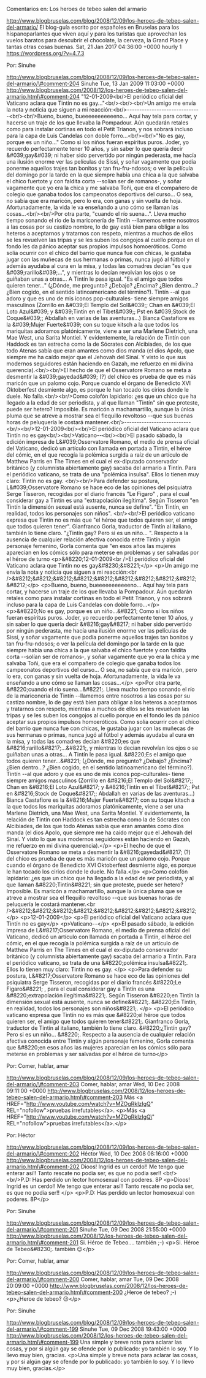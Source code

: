 Comentarios en: Los heroes de tebeo salen del armario

http://www.blogbruselas.com/blog/2008/12/09/los-heroes-de-tebeo-salen-del-armario/
El blog-guía escrito por españoles en Bruselas para los hispanoparlantes
que viven aquí y para los turistas que aprovechan los vuelos baratos
para descubrir el chocolate, la cerveza, la Grand Place y tantas otras
cosas buenas. Sat, 21 Jan 2017 04:36:00 +0000 hourly 1
https://wordpress.org/?v=4.7.3

Por: Sinuhe

http://www.blogbruselas.com/blog/2008/12/09/los-heroes-de-tebeo-salen-del-armario/\#comment-204
Sinuhe Tue, 13 Jan 2009 11:03:00 +0000
http://www.blogbruselas.com/2008/12/los-heroes-de-tebeo-salen-del-armario.html\#comment-204
&quot;12-01-2009&lt;br/&gt;El periódico oficial del Vaticano aclara que
Tintín no es gay\...&quot;&lt;br/&gt;&lt;br/&gt;&lt;br/&gt;Un amigo me
envía la nota y noticia que siguen a mi
reacción:&lt;br/&gt;\-\-\-\-\-\-\-\-\-\-\-\-\-\-\-\-\-\-\-\-\-\-\-\-\-\-\-\-\--&lt;br/&gt;&lt;br/&gt;Bueno,
bueno, bueeeeeeeeeeeno... Aquí hay tela para cortar, y hacerse un traje
de los que llevaba la Pompadour. Aún quedarán retales como para instalar
cortinas en todo el Petit Trianon, y nos sobrará incluso para la capa de
Luis Candelas con doble forro...&lt;br/&gt;&lt;br/&gt;&quot;No es gay,
porque es un niño...&quot; Como si los niños fueran espíritus puros.
Joder, yo recuerdo perfectamente tener 10 años, y sin saber lo que
quería decir &\#039;gay&\#039; ni haber sido pervertido por ningún
pederasta, me hacía una ilusión enorme ver las películas de Sissi, y
soñar vagamente que podía ponerme aquellos trajes tan bonitos y tan
fru-fru-ndosos; o ver la película del domingo por la tarde en la que
siempre había una chica a la que salvaba el chico fuertote y con faldita
corta --solían ser de romanos-, y soñar vagamente que yo era la chica y
me salvaba Toñi, que era el compañero de colegio que ganaba todos los
campeonatos deportivos del curso... O sea, no sabía que era maricón,
pero lo era, con ganas y sin vuelta de hoja. Afortunadamente, la vida le
va enseñando a uno cómo se llaman las cosas...&lt;br/&gt;&lt;br/&gt;Por
otra parte, &quot;cuando el río suena...&quot;. Lleva mucho tiempo
sonando el río de la mariconería de Tintín --llamemos entre nosotros a
las cosas por su castizo nombre, lo de gay está bien para obligar a los
heteros a aceptarnos y tratarnos con respeto, mientras a muchos de ellos
se les revuelven las tripas y se les suben los congojos al cuello porque
en el fondo les da pánico aceptar sus propios impulsos homoeróticos.
Como solía ocurrir con el chico del barrio que nunca fue con chicas, le
gustaba jugar con las muñecas de sus hermanas o primas, nunca jugó al
fútbol y además ayudaba al cura en la misa, y todas las comadres decían
&quot;es que &\#039;rarillo&\#039;...&quot;, y mientras lo decían
revolvían los ojos o se guiñaban unas a otras... A Tintín le pasa igual.
&quot;Es el amigo que todos quieren tener...&quot; (¿Dónde, me pregunto?
¿Debajo? ¿Encima? ¿Bien dentro...? ¿Bien cogido, en el sentido
latinoamericano del término?). Tintín --al que adoro y que es uno de mis
iconos pop-culturales- tiene siempre amigos masculinos (Zorrillo en
&\#039;El Templo del Sol&\#039;; Chan en &\#039;El Loto Azul&\#039; y
&\#039;Tintín en el Tibet&\#039;; Pst en &\#039;Stock de Coque&\#039;;
Abdallah en varias de las aventuras...) Bianca Castafiore es la
&\#039;Mujer Fuerte&\#039; con su toque kitsch a la que todos los
mariquitas adoramos platónicamente, viene a ser una Marlene Dietrich,
una Mae West, una Sarita Montiel. Y evidentemente, la relación de Tintín
con Haddock es tan estrecha como la de Sócrates con Alcibiades, de los
que todo Atenas sabía que eran amantes como dios manda (el dios Apolo,
que siempre me ha caído mejor que el Jehovah del Sinaí. Y visto lo que
sus modernos seguidores están haciendo en Gazah, me refuerzo en mi
divina querencia).&lt;br/&gt;&lt;br/&gt;El hecho de que el Osservatore
Romano se meta a desmentir la &\#039;gayedad&\#039; (?) del chico es
prueba de que es más maricón que un palomo cojo. Porque cuando el órgano
de Benedicto XVI Oktoberfest desmiente algo, es porque le han tocado los
cirios donde le duele. No falla.&lt;br/&gt;&lt;br/&gt;Como colofón
lapidario: ¿es que un chico que ha llegado a la edad de ser periodista,
y al que llaman &quot;Tintín&quot; sin que proteste, puede ser hetero?
Imposible. Es maricón a machamartillo, aunque la única pluma que se
atreve a mostrar sea el flequillo revoltoso --que sus buenas horas de
peluquería le costará
mantener.&lt;br/&gt;\-\-\-\-\-\-\-\-\-\-\-\-\-\-\-\-\-\-\-\-\-\-\-\-\-\--&lt;br/&gt;&lt;br/&gt;12-01-2009&lt;br/&gt;&lt;br/&gt;El
periódico oficial del Vaticano aclara que Tintín no es
gay&lt;br/&gt;&lt;br/&gt;Vaticano--&lt;br/&gt;&lt;br/&gt;El pasado
sábado, la edición impresa de L&\#039;Osservatore Romano, el medio de
prensa oficial del Vaticano, dedicó un artículo con llamada en portada a
Tintín, el héroe del cómic, en el que recogía la polémica surgida a raíz
de un artículo de Matthew Parris en The Times en el cual el ex-diputado
conservador británico (y columnista abiertamente gay) sacaba del armario
a Tintín. Para el periódico vaticano, se trata de una &quot;polémica
insulsa&quot;. Ellos lo tienen muy claro: Tintín no es gay.
&lt;br/&gt;&lt;br/&gt;Para defender su postura, L&\#039;Osservatore
Romano se hace eco de las opiniones del psiquiatra Serge Tisseron,
recogidas por el diario francés &quot;Le Figaro&quot; , para el cual
considerar gay a Tintín es una &quot;extrapolación ilegítima&quot;.
Según Tisseron &quot;en Tintín la dimensión sexual está ausente, nunca
se define&quot;. &quot;En Tintín, en realidad, todos los personajes son
niños&quot;. &lt;br/&gt;&lt;br/&gt;El periódico vaticano expresa que
Tintín no es más que &quot;el héroe que todos quieren ser, el amigo que
todos quieren tener&quot;. Gianfranco Gorla, traductor de Tintín al
italiano, también lo tiene claro. &quot;¿Tintín gay? Pero si es un
niño... &quot;. Respecto a la ausencia de cualquier relación afectiva
conocida entre Tintín y algún personaje femenino, Gorla comenta que
&quot;en esos años las mujeres aparecian en los cómics sólo para meterse
en problemas y ser salvadas por el héroe de turno
\<p\>&\#8220;12-01-2009\<br /\>El periódico oficial del Vaticano aclara
que Tintín no es gay&\#8230;&\#8221;\</p\> \<p\>Un amigo me envía la
nota y noticia que siguen a mi reacción:\<br
/\>&\#8212;&\#8212;&\#8212;&\#8212;&\#8212;&\#8212;&\#8212;&\#8212;&\#8212;&\#8212;\</p\>
\<p\>Bueno, bueno, bueeeeeeeeeeeno... Aquí hay tela para cortar, y
hacerse un traje de los que llevaba la Pompadour. Aún quedarán retales
como para instalar cortinas en todo el Petit Trianon, y nos sobrará
incluso para la capa de Luis Candelas con doble forro...\</p\>
\<p\>&\#8220;No es gay, porque es un niño...&\#8221; Como si los niños
fueran espíritus puros. Joder, yo recuerdo perfectamente tener 10 años,
y sin saber lo que quería decir &\#8216;gay&\#8217; ni haber sido
pervertido por ningún pederasta, me hacía una ilusión enorme ver las
películas de Sissi, y soñar vagamente que podía ponerme aquellos trajes
tan bonitos y tan fru-fru-ndosos; o ver la película del domingo por la
tarde en la que siempre había una chica a la que salvaba el chico
fuertote y con faldita corta --solían ser de romanos-, y soñar vagamente
que yo era la chica y me salvaba Toñi, que era el compañero de colegio
que ganaba todos los campeonatos deportivos del curso... O sea, no sabía
que era maricón, pero lo era, con ganas y sin vuelta de hoja.
Afortunadamente, la vida le va enseñando a uno cómo se llaman las
cosas...\</p\> \<p\>Por otra parte, &\#8220;cuando el río
suena...&\#8221;. Lleva mucho tiempo sonando el río de la mariconería de
Tintín --llamemos entre nosotros a las cosas por su castizo nombre, lo
de gay está bien para obligar a los heteros a aceptarnos y tratarnos con
respeto, mientras a muchos de ellos se les revuelven las tripas y se les
suben los congojos al cuello porque en el fondo les da pánico aceptar
sus propios impulsos homoeróticos. Como solía ocurrir con el chico del
barrio que nunca fue con chicas, le gustaba jugar con las muñecas de sus
hermanas o primas, nunca jugó al fútbol y además ayudaba al cura en la
misa, y todas las comadres decían &\#8220;es que
&\#8216;rarillo&\#8217;...&\#8221;, y mientras lo decían revolvían los
ojos o se guiñaban unas a otras... A Tintín le pasa igual. &\#8220;Es el
amigo que todos quieren tener...&\#8221; (¿Dónde, me pregunto? ¿Debajo?
¿Encima? ¿Bien dentro...? ¿Bien cogido, en el sentido latinoamericano
del término?). Tintín --al que adoro y que es uno de mis iconos
pop-culturales- tiene siempre amigos masculinos (Zorrillo en &\#8216;El
Templo del Sol&\#8217;; Chan en &\#8216;El Loto Azul&\#8217; y
&\#8216;Tintín en el Tibet&\#8217;; Pst en &\#8216;Stock de
Coque&\#8217;; Abdallah en varias de las aventuras...) Bianca Castafiore
es la &\#8216;Mujer Fuerte&\#8217; con su toque kitsch a la que todos
los mariquitas adoramos platónicamente, viene a ser una Marlene
Dietrich, una Mae West, una Sarita Montiel. Y evidentemente, la relación
de Tintín con Haddock es tan estrecha como la de Sócrates con
Alcibiades, de los que todo Atenas sabía que eran amantes como dios
manda (el dios Apolo, que siempre me ha caído mejor que el Jehovah del
Sinaí. Y visto lo que sus modernos seguidores están haciendo en Gazah,
me refuerzo en mi divina querencia).\</p\> \<p\>El hecho de que el
Osservatore Romano se meta a desmentir la &\#8216;gayedad&\#8217; (?)
del chico es prueba de que es más maricón que un palomo cojo. Porque
cuando el órgano de Benedicto XVI Oktoberfest desmiente algo, es porque
le han tocado los cirios donde le duele. No falla.\</p\> \<p\>Como
colofón lapidario: ¿es que un chico que ha llegado a la edad de ser
periodista, y al que llaman &\#8220;Tintín&\#8221; sin que proteste,
puede ser hetero? Imposible. Es maricón a machamartillo, aunque la única
pluma que se atreve a mostrar sea el flequillo revoltoso --que sus
buenas horas de peluquería le costará mantener.\<br
/\>&\#8212;&\#8212;&\#8212;&\#8212;&\#8212;&\#8212;&\#8212;&\#8212;&\#8212;\</p\>
\<p\>12-01-2009\</p\> \<p\>El periódico oficial del Vaticano aclara que
Tintín no es gay\</p\> \<p\>Vaticano--\</p\> \<p\>El pasado sábado, la
edición impresa de L&\#8217;Osservatore Romano, el medio de prensa
oficial del Vaticano, dedicó un artículo con llamada en portada a
Tintín, el héroe del cómic, en el que recogía la polémica surgida a raíz
de un artículo de Matthew Parris en The Times en el cual el ex-diputado
conservador británico (y columnista abiertamente gay) sacaba del armario
a Tintín. Para el periódico vaticano, se trata de una &\#8220;polémica
insulsa&\#8221;. Ellos lo tienen muy claro: Tintín no es gay. \</p\>
\<p\>Para defender su postura, L&\#8217;Osservatore Romano se hace eco
de las opiniones del psiquiatra Serge Tisseron, recogidas por el diario
francés &\#8220;Le Figaro&\#8221; , para el cual considerar gay a Tintín
es una &\#8220;extrapolación ilegítima&\#8221;. Según Tisseron
&\#8220;en Tintín la dimensión sexual está ausente, nunca se
define&\#8221;. &\#8220;En Tintín, en realidad, todos los personajes son
niños&\#8221;. \</p\> \<p\>El periódico vaticano expresa que Tintín no
es más que &\#8220;el héroe que todos quieren ser, el amigo que todos
quieren tener&\#8221;. Gianfranco Gorla, traductor de Tintín al
italiano, también lo tiene claro. &\#8220;¿Tintín gay? Pero si es un
niño... &\#8220;. Respecto a la ausencia de cualquier relación afectiva
conocida entre Tintín y algún personaje femenino, Gorla comenta que
&\#8220;en esos años las mujeres aparecian en los cómics sólo para
meterse en problemas y ser salvadas por el héroe de turno\</p\>

Por: Comer, hablar, amar

http://www.blogbruselas.com/blog/2008/12/09/los-heroes-de-tebeo-salen-del-armario/\#comment-203
Comer, hablar, amar Wed, 10 Dec 2008 09:11:00 +0000
http://www.blogbruselas.com/2008/12/los-heroes-de-tebeo-salen-del-armario.html\#comment-203
Más &lt;a HREF=&quot;http://www.youtube.com/watch?v=MZOgRkIzIgQ&quot;
REL=&quot;nofollow&quot;&gt;pruebas irrefutables&lt;/a&gt;. \<p\>Más \<a
HREF=\"http://www.youtube.com/watch?v=MZOgRkIzIgQ\"
REL=\"nofollow\"\>pruebas irrefutables\</a\>.\</p\>

Por: Héctor

http://www.blogbruselas.com/blog/2008/12/09/los-heroes-de-tebeo-salen-del-armario/\#comment-202
Héctor Wed, 10 Dec 2008 08:16:00 +0000
http://www.blogbruselas.com/2008/12/los-heroes-de-tebeo-salen-del-armario.html\#comment-202
Dioos! Ingrid es un cerdo!! Me tengo que enterar así!! Tanto rescate no
podia ser, es que no podia ser!! &lt;br/&gt;&lt;br/&gt;P.D: Has perdido
un lector homosexual con poderes. 8P \<p\>Dioos! Ingrid es un cerdo!! Me
tengo que enterar así!! Tanto rescate no podia ser, es que no podia
ser!! \</p\> \<p\>P.D: Has perdido un lector homosexual con poderes.
8P\</p\>

Por: Sinuhe

http://www.blogbruselas.com/blog/2008/12/09/los-heroes-de-tebeo-salen-del-armario/\#comment-201
Sinuhe Tue, 09 Dec 2008 21:55:00 +0000
http://www.blogbruselas.com/2008/12/los-heroes-de-tebeo-salen-del-armario.html\#comment-201
Si. Héroe de Tebeo\.... también ;-) \<p\>Si. Héroe de Tebeo&\#8230;.
también 😉\</p\>

Por: Comer, hablar, amar

http://www.blogbruselas.com/blog/2008/12/09/los-heroes-de-tebeo-salen-del-armario/\#comment-200
Comer, hablar, amar Tue, 09 Dec 2008 20:09:00 +0000
http://www.blogbruselas.com/2008/12/los-heroes-de-tebeo-salen-del-armario.html\#comment-200
¿Heroe de tebeo? ;-) \<p\>¿Heroe de tebeo? 😉\</p\>

Por: Sinuhe

http://www.blogbruselas.com/blog/2008/12/09/los-heroes-de-tebeo-salen-del-armario/\#comment-199
Sinuhe Tue, 09 Dec 2008 19:43:00 +0000
http://www.blogbruselas.com/2008/12/los-heroes-de-tebeo-salen-del-armario.html\#comment-199
Una simple y breve nota para aclarar las cosas, y por si algún gay se
ofende por lo publicado: yo también lo soy. Y lo llevo muy bien,
gracias. \<p\>Una simple y breve nota para aclarar las cosas, y por si
algún gay se ofende por lo publicado: yo también lo soy. Y lo llevo muy
bien, gracias.\</p\>
